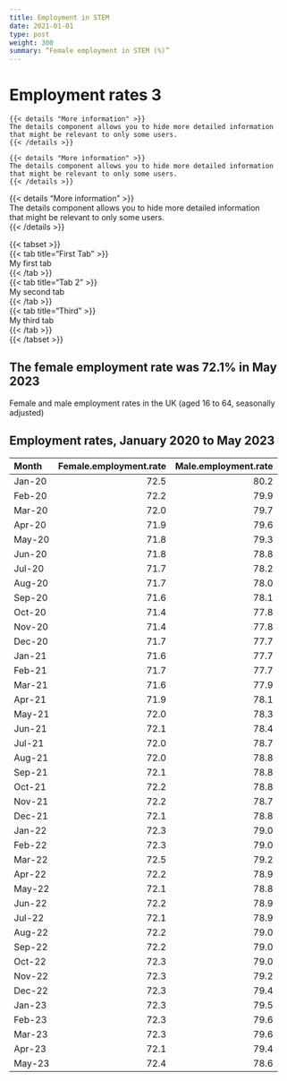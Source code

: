```yaml
---  
title: Employment in STEM  
date: 2021-01-01  
type: post  
weight: 300  
summary: “Female employment in STEM (%)”  
---
```


# Employment rates 3

    {{< details "More information" >}}
    The details component allows you to hide more detailed information 
    that might be relevant to only some users.
    {{< /details >}}

    {{< details "More information" >}}
    The details component allows you to hide more detailed information 
    that might be relevant to only some users.
    {{< /details >}}

{{&lt; details “More information” &gt;}}  
The details component allows you to hide more detailed information  
that might be relevant to only some users.  
{{&lt; /details &gt;}}

{{&lt; tabset &gt;}}  
{{&lt; tab title=“First Tab” &gt;}}  
My first tab  
{{&lt; /tab &gt;}}  
{{&lt; tab title=“Tab 2” &gt;}}  
My second tab  
{{&lt; /tab &gt;}}  
{{&lt; tab title=“Third” &gt;}}  
My third tab  
{{&lt; /tab &gt;}}  
{{&lt; /tabset &gt;}}

## The female employment rate was 72.1% in May 2023

Female and male employment rates in the UK (aged 16 to 64, seasonally
adjusted)

## Employment rates, January 2020 to May 2023

<table>
<thead>
<tr>
<th style="text-align:left;">
Month
</th>
<th style="text-align:right;">
Female.employment.rate
</th>
<th style="text-align:right;">
Male.employment.rate
</th>
</tr>
</thead>
<tbody>
<tr>
<td style="text-align:left;">
Jan-20
</td>
<td style="text-align:right;">
72.5
</td>
<td style="text-align:right;">
80.2
</td>
</tr>
<tr>
<td style="text-align:left;">
Feb-20
</td>
<td style="text-align:right;">
72.2
</td>
<td style="text-align:right;">
79.9
</td>
</tr>
<tr>
<td style="text-align:left;">
Mar-20
</td>
<td style="text-align:right;">
72.0
</td>
<td style="text-align:right;">
79.7
</td>
</tr>
<tr>
<td style="text-align:left;">
Apr-20
</td>
<td style="text-align:right;">
71.9
</td>
<td style="text-align:right;">
79.6
</td>
</tr>
<tr>
<td style="text-align:left;">
May-20
</td>
<td style="text-align:right;">
71.8
</td>
<td style="text-align:right;">
79.3
</td>
</tr>
<tr>
<td style="text-align:left;">
Jun-20
</td>
<td style="text-align:right;">
71.8
</td>
<td style="text-align:right;">
78.8
</td>
</tr>
<tr>
<td style="text-align:left;">
Jul-20
</td>
<td style="text-align:right;">
71.7
</td>
<td style="text-align:right;">
78.2
</td>
</tr>
<tr>
<td style="text-align:left;">
Aug-20
</td>
<td style="text-align:right;">
71.7
</td>
<td style="text-align:right;">
78.0
</td>
</tr>
<tr>
<td style="text-align:left;">
Sep-20
</td>
<td style="text-align:right;">
71.6
</td>
<td style="text-align:right;">
78.1
</td>
</tr>
<tr>
<td style="text-align:left;">
Oct-20
</td>
<td style="text-align:right;">
71.4
</td>
<td style="text-align:right;">
77.8
</td>
</tr>
<tr>
<td style="text-align:left;">
Nov-20
</td>
<td style="text-align:right;">
71.4
</td>
<td style="text-align:right;">
77.8
</td>
</tr>
<tr>
<td style="text-align:left;">
Dec-20
</td>
<td style="text-align:right;">
71.7
</td>
<td style="text-align:right;">
77.7
</td>
</tr>
<tr>
<td style="text-align:left;">
Jan-21
</td>
<td style="text-align:right;">
71.6
</td>
<td style="text-align:right;">
77.7
</td>
</tr>
<tr>
<td style="text-align:left;">
Feb-21
</td>
<td style="text-align:right;">
71.7
</td>
<td style="text-align:right;">
77.7
</td>
</tr>
<tr>
<td style="text-align:left;">
Mar-21
</td>
<td style="text-align:right;">
71.6
</td>
<td style="text-align:right;">
77.9
</td>
</tr>
<tr>
<td style="text-align:left;">
Apr-21
</td>
<td style="text-align:right;">
71.9
</td>
<td style="text-align:right;">
78.1
</td>
</tr>
<tr>
<td style="text-align:left;">
May-21
</td>
<td style="text-align:right;">
72.0
</td>
<td style="text-align:right;">
78.3
</td>
</tr>
<tr>
<td style="text-align:left;">
Jun-21
</td>
<td style="text-align:right;">
72.1
</td>
<td style="text-align:right;">
78.4
</td>
</tr>
<tr>
<td style="text-align:left;">
Jul-21
</td>
<td style="text-align:right;">
72.0
</td>
<td style="text-align:right;">
78.7
</td>
</tr>
<tr>
<td style="text-align:left;">
Aug-21
</td>
<td style="text-align:right;">
72.0
</td>
<td style="text-align:right;">
78.8
</td>
</tr>
<tr>
<td style="text-align:left;">
Sep-21
</td>
<td style="text-align:right;">
72.1
</td>
<td style="text-align:right;">
78.8
</td>
</tr>
<tr>
<td style="text-align:left;">
Oct-21
</td>
<td style="text-align:right;">
72.2
</td>
<td style="text-align:right;">
78.8
</td>
</tr>
<tr>
<td style="text-align:left;">
Nov-21
</td>
<td style="text-align:right;">
72.2
</td>
<td style="text-align:right;">
78.7
</td>
</tr>
<tr>
<td style="text-align:left;">
Dec-21
</td>
<td style="text-align:right;">
72.1
</td>
<td style="text-align:right;">
78.8
</td>
</tr>
<tr>
<td style="text-align:left;">
Jan-22
</td>
<td style="text-align:right;">
72.3
</td>
<td style="text-align:right;">
79.0
</td>
</tr>
<tr>
<td style="text-align:left;">
Feb-22
</td>
<td style="text-align:right;">
72.3
</td>
<td style="text-align:right;">
79.0
</td>
</tr>
<tr>
<td style="text-align:left;">
Mar-22
</td>
<td style="text-align:right;">
72.5
</td>
<td style="text-align:right;">
79.2
</td>
</tr>
<tr>
<td style="text-align:left;">
Apr-22
</td>
<td style="text-align:right;">
72.2
</td>
<td style="text-align:right;">
78.9
</td>
</tr>
<tr>
<td style="text-align:left;">
May-22
</td>
<td style="text-align:right;">
72.1
</td>
<td style="text-align:right;">
78.8
</td>
</tr>
<tr>
<td style="text-align:left;">
Jun-22
</td>
<td style="text-align:right;">
72.2
</td>
<td style="text-align:right;">
78.9
</td>
</tr>
<tr>
<td style="text-align:left;">
Jul-22
</td>
<td style="text-align:right;">
72.1
</td>
<td style="text-align:right;">
78.9
</td>
</tr>
<tr>
<td style="text-align:left;">
Aug-22
</td>
<td style="text-align:right;">
72.2
</td>
<td style="text-align:right;">
79.0
</td>
</tr>
<tr>
<td style="text-align:left;">
Sep-22
</td>
<td style="text-align:right;">
72.2
</td>
<td style="text-align:right;">
79.0
</td>
</tr>
<tr>
<td style="text-align:left;">
Oct-22
</td>
<td style="text-align:right;">
72.3
</td>
<td style="text-align:right;">
79.0
</td>
</tr>
<tr>
<td style="text-align:left;">
Nov-22
</td>
<td style="text-align:right;">
72.3
</td>
<td style="text-align:right;">
79.2
</td>
</tr>
<tr>
<td style="text-align:left;">
Dec-22
</td>
<td style="text-align:right;">
72.3
</td>
<td style="text-align:right;">
79.4
</td>
</tr>
<tr>
<td style="text-align:left;">
Jan-23
</td>
<td style="text-align:right;">
72.3
</td>
<td style="text-align:right;">
79.5
</td>
</tr>
<tr>
<td style="text-align:left;">
Feb-23
</td>
<td style="text-align:right;">
72.3
</td>
<td style="text-align:right;">
79.6
</td>
</tr>
<tr>
<td style="text-align:left;">
Mar-23
</td>
<td style="text-align:right;">
72.3
</td>
<td style="text-align:right;">
79.6
</td>
</tr>
<tr>
<td style="text-align:left;">
Apr-23
</td>
<td style="text-align:right;">
72.1
</td>
<td style="text-align:right;">
79.4
</td>
</tr>
<tr>
<td style="text-align:left;">
May-23
</td>
<td style="text-align:right;">
72.4
</td>
<td style="text-align:right;">
78.6
</td>
</tr>
</tbody>
</table>
